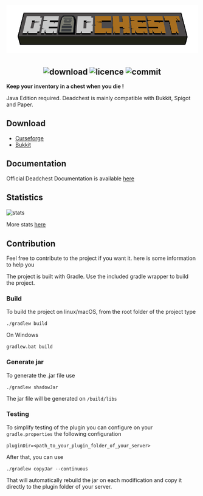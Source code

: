 <h1  align="center">
    <img src="deadchest-logo.png" alt="Deadchest" width="800" /><br>
</h1>

<h2  align="center">
    <img src="http://cf.way2muchnoise.eu/full_322882_downloads.svg" alt="download"/> 
    <img src="https://img.shields.io/github/license/apavarino/deadchest" alt="licence"/>
    <img src="https://img.shields.io/github/last-commit/apavarino/deadchest" alt="commit"/>
</h2>


**Keep your inventory in a chest when you die !**

Java Edition required. Deadchest is mainly compatible with Bukkit, Spigot and Paper.

## Download

* [Curseforge](https://www.curseforge.com/minecraft/bukkit-plugins/dead-chest)
* [Bukkit](https://dev.bukkit.org/projects/dead-chest)

## Documentation

Official Deadchest Documentation is available [here](https://apavarino.github.io/Deadchest/)

## Statistics

<img align="center" src="https://bstats.org/signatures/bukkit/Deadchest.svg" alt="stats"/> 

More stats [here](https://bstats.org/plugin/bukkit/DeadChest/11385)

## Contribution

Feel free to contribute to the project if you want it. here is some information to help you

The project is built with Gradle. Use the included gradle wrapper to build the project.

### Build

To build the project on linux/macOS, from the root folder of the project type

```
./gradlew build
```

On Windows

```
gradlew.bat build
```

### Generate jar

To generate the .jar file use

```
./gradlew shadowJar
```

The jar file will be generated on `/build/libs`

### Testing

To simplify testing of the plugin you can configure on your `gradle.properties` the following configuration

```
pluginDir=<path_to_your_plugin_folder_of_your_server>
```

After that, you can use

```
./gradlew copyJar --continuous
```

That will automatically rebuild the jar on each modification and copy it directly to the plugin folder of your server.